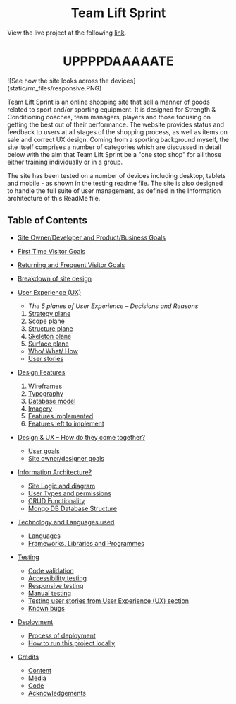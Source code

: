 <h1 align = "center">Team Lift Sprint</h1>

View the live project at the following [link](https://adam-team-lift-sprint.herokuapp.com/).

<h1 align = "center">UPPPPDAAAAATE</h1>![See how the site looks across the devices](static/rm_files/responsive.PNG)

Team Lift Sprint is an online shopping site that sell a manner of goods related to sport and/or sporting equipment. It is designed for Strength & Conditioning coaches, team managers, players and those focusing on getting the best out of their performance. The website provides status and feedback to users at all stages of the shopping process, as well as items on sale and correct UX design. Coming from a sporting background myself, the site itself comprises a number of categories which are discussed in detail below with the aim that Team Lift Sprint be a "one stop shop" for all those either training individually or in a group.

The site has been tested on a number of devices including desktop, tablets and mobile - as shown in the testing readme file. The site is also designed to handle the full suite of user management, as defined in the Information architecture of this ReadMe file.

## Table of Contents
* [Site Owner/Developer and Product/Business Goals](#site-owner/developer-and-productbusiness-goals)
* [First Time Visitor Goals](#first-time-visitor-goals)
* [Returning and Frequent Visitor Goals](#returning-and-frequent-visitor-goals)
* [Breakdown of site design](#breakdown-of-site-design-)
* [User Experience (UX)](#user-experience-ux)
  * *The 5 planes of User Experience – Decisions and Reasons*
   1.	[Strategy plane](#strategy-plane)
   2.	[Scope plane](#scope-plane)
   3.	[Structure plane](#structure-plane)
   4.	[Skeleton plane](#skeleton-plane)
   5.	[Surface plane](#surface-plane)
   
  *	[Who/ What/ How](#who-what-how)
  *	[User stories](#user-stories)

* [Design Features](#design-features)
  1.  [Wireframes](#wireframes)
  2.	[Typography](#typography)
  3.	[Database model](#database-model)
  4.	[Imagery](#imagery)
  5.	[Features implemented](#features-implemented)
  6.	[Features left to implement](#features-left-to-implement)

* [Design & UX – How do they come together?](#design--ux--how-do-they-come-together)
  * [User goals](#user-goals)
  * [Site owner/designer goals](#site-owner/designer-goals)

* [Information Architecture?](#information-architecture)
  *	[Site Logic and diagram](#site-logic-and-diagram)
  *	[User Types and permissions](#user-types-and-permissions)
  *	[CRUD Functionality](#crud---create-read-update-and-delete)
  *	[Mongo DB Database Structure](#mongo-db-database-structure)

* [Technology and Languages used](#technology-and-languages-used)
  *	[Languages](#languages)
  *	[Frameworks, Libraries and Programmes](#frameworks-libraries-and-programmes)

* [Testing](#testing)
  * [Code validation](#code-validation)
  * [Accessibility testing](#accessibility-testing)
  * [Responsive testing](#responsive-testing)
  * [Manual testing](#manual-testing)
  * [Testing user stories from User Experience (UX) section](#testing-user-stories-from-user-experience-ux-section)
  * [Known bugs](#known-bugs)

* [Deployment](#deployment)
  * [Process of deployment](#process-of-deployment)
  * [How to run this project locally](#how-to-run-this-project-locally)

* [Credits](#credits)
  * [Content](#content)
  * [Media](#media)
  * [Code](#code)
  * [Acknowledgements](#acknowledgements)
